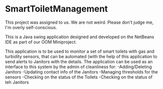# SmartToiletManagement
This project was assigned to us. We are not weird. Please don't judge me, I'm overly self-conscious.

This is a Java swing application designed and developed on the NetBeans IDE as part of our OOM Miniproject. 

This application is to be used to monitor a set of smart toilets with gas and turbidity sensors, that can be automated (with the help of this application to send alerts to Janitors with the details. 
The application can be used as an interface to this system by the admin of cleanliness for:
-Adding/Deleting Janitors
-Updating contact info of the Janitors
-Managing thresholds for the sensors
-Checking on the status of the Toilets
-Checking on the status of teh Janitors


